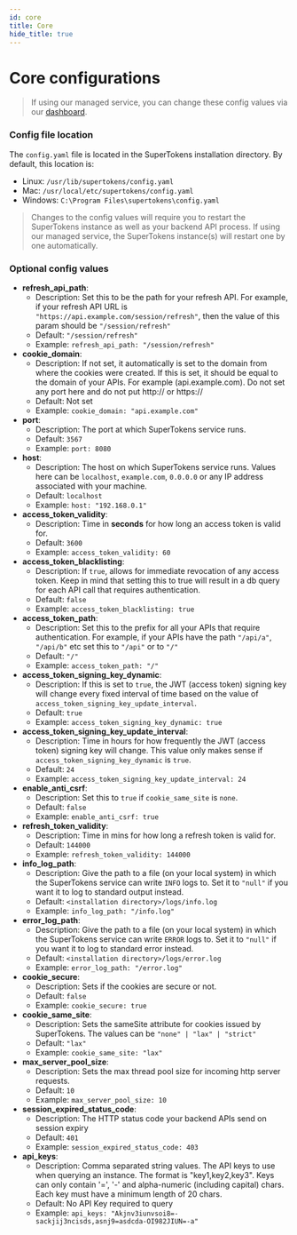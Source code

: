 ```yaml
---
id: core
title: Core
hide_title: true
---
```


# Core configurations

> If using our managed service, you can change these config values via our [dashboard](/dashboard).

### Config file location
The ```config.yaml``` file is located in the SuperTokens installation directory. By default, this location is:
- Linux: ```/usr/lib/supertokens/config.yaml```
- Mac: ```/usr/local/etc/supertokens/config.yaml```
- Windows: ```C:\Program Files\supertokens\config.yaml```

> Changes to the config values will require you to restart the SuperTokens instance as well as your backend API process. If using our managed service, the SuperTokens instance(s) will restart one by one automatically.

### Optional config values
- **refresh_api_path**: 
    - Description: Set this to be the path for your refresh API. For example, if your refresh API URL is ```"https://api.example.com/session/refresh"```, then the value of this param should be ```"/session/refresh"```
    - Default: ```"/session/refresh"```
    - Example: ```refresh_api_path: "/session/refresh"```
- **cookie_domain**: 
    - Description: If not set, it automatically is set to the domain from where the cookies were created. If this is set, it should be equal to the domain of your APIs. For example (api.example.com). Do not set any port here and do not put http:// or https://
    - Default: Not set
    - Example: ```cookie_domain: "api.example.com"```
- **port**: 
    - Description: The port at which SuperTokens service runs.
    - Default: ```3567```
    - Example: ```port: 8080```
- **host**: 
    - Description: The host on which SuperTokens service runs. Values here can be ```localhost```, ```example.com```, ```0.0.0.0``` or any IP address associated with your machine.
    - Default: ```localhost```
    - Example: ```host: "192.168.0.1"```
- **access_token_validity**:
    - Description: Time in **seconds** for how long an access token is valid for.
    - Default: ```3600```
    - Example: ```access_token_validity: 60```
- **access_token_blacklisting**:
    - Description: If ```true```, allows for immediate revocation of any access token. Keep in mind that setting this to true will result in a db query for each API call that requires authentication.
    - Default: ```false```
    - Example: ```access_token_blacklisting: true```
- **access_token_path**:
    - Description: Set this to the prefix for all your APIs that require authentication. For example, if your APIs have the path ```"/api/a"```, ```"/api/b"``` etc set this to ```"/api"``` or to ```"/"```
    - Default: ```"/"```
    - Example: ```access_token_path: "/"```
- **access_token_signing_key_dynamic**:
    - Description:  If this is set to ```true```, the JWT (access token) signing key will change every fixed interval of time based on the value of ```access_token_signing_key_update_interval```.
    - Default: ```true```
    - Example: ```access_token_signing_key_dynamic: true```
- **access_token_signing_key_update_interval**:
    - Description: Time in hours for how frequently the JWT (access token) signing key will change. This value only makes sense if ```access_token_signing_key_dynamic``` is ```true```.
    - Default: ```24```
    - Example: ```access_token_signing_key_update_interval: 24```
- **enable_anti_csrf**:
    - Description: Set this to `true` if ```cookie_same_site``` is ```none```.
    - Default: ```false```
    - Example: ```enable_anti_csrf: true```
- **refresh_token_validity**:
    - Description: Time in mins for how long a refresh token is valid for.
    - Default: ```144000```
    - Example: ```refresh_token_validity: 144000```
- **info_log_path**:
    - Description: Give the path to a file (on your local system) in which the SuperTokens service can write ```INFO``` logs to. Set it to ```"null"``` if you want it to log to standard output instead.
    - Default: ```<installation directory>/logs/info.log```
    - Example: ```info_log_path: "/info.log"```
- **error_log_path**:
    - Description: Give the path to a file (on your local system) in which the SuperTokens service can write ```ERROR``` logs to. Set it to ```"null"``` if you want it to log to standard error instead.
    - Default: ```<installation directory>/logs/error.log```
    - Example: ```error_log_path: "/error.log"```
- **cookie_secure**:
    - Description: Sets if the cookies are secure or not. 
    - Default: ```false```
    - Example: ```cookie_secure: true```
- **cookie_same_site**:
    - Description: Sets the sameSite attribute for cookies issued by SuperTokens. The values can be `"none" | "lax" | "strict"`
    - Default: `"lax"`
    - Example: `cookie_same_site: "lax"`
- **max_server_pool_size**:
    - Description: Sets the max thread pool size for incoming http server requests.
    - Default: ```10```
    - Example: ```max_server_pool_size: 10```
- **session_expired_status_code**:
    - Description: The HTTP status code your backend APIs send on session expiry
    - Default: ```401```
    - Example: ```session_expired_status_code: 403```
- **api_keys**:
    - Description: Comma separated string values. The API keys to use when querying an instance. The format is "key1,key2,key3". Keys can only contain '=', '-' and alpha-numeric (including capital) chars. Each key must have a minimum length of 20 chars.
    - Default: No API Key required to query
    - Example: ```api_keys: "Akjnv3iunvsoi8=-sackjij3ncisds,asnj9=asdcda-OI982JIUN=-a"```